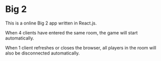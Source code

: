 # Big 2

This is a online Big 2 app written in React.js. 

When 4 clients have entered the same room, the game will start automatically.

When 1 client refreshes or closes the browser, all players in the room will also be disconnected automatically.